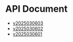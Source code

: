 # API Document

- [v2025030603](v2025030603/html/index.html)
- [v2025030602](v2025030602/html/index.html)
- [v2025030601](v2025030601/html/index.html)
